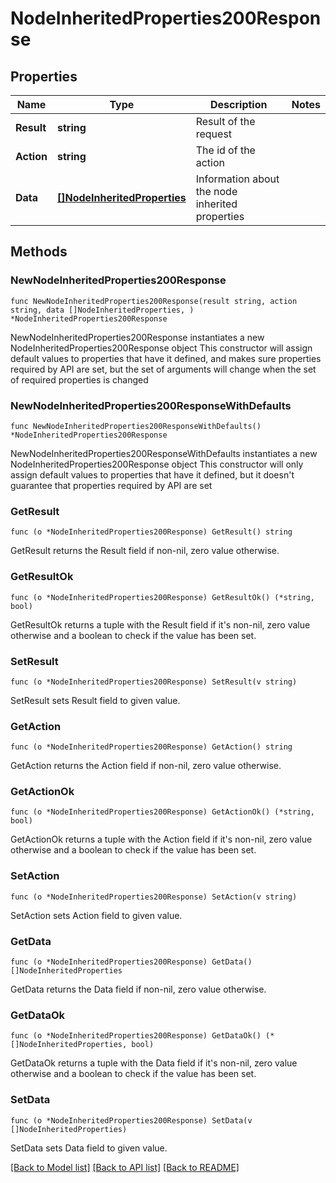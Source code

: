 # NodeInheritedProperties200Response

## Properties

Name | Type | Description | Notes
------------ | ------------- | ------------- | -------------
**Result** | **string** | Result of the request | 
**Action** | **string** | The id of the action | 
**Data** | [**[]NodeInheritedProperties**](NodeInheritedProperties.md) | Information about the node inherited properties | 

## Methods

### NewNodeInheritedProperties200Response

`func NewNodeInheritedProperties200Response(result string, action string, data []NodeInheritedProperties, ) *NodeInheritedProperties200Response`

NewNodeInheritedProperties200Response instantiates a new NodeInheritedProperties200Response object
This constructor will assign default values to properties that have it defined,
and makes sure properties required by API are set, but the set of arguments
will change when the set of required properties is changed

### NewNodeInheritedProperties200ResponseWithDefaults

`func NewNodeInheritedProperties200ResponseWithDefaults() *NodeInheritedProperties200Response`

NewNodeInheritedProperties200ResponseWithDefaults instantiates a new NodeInheritedProperties200Response object
This constructor will only assign default values to properties that have it defined,
but it doesn't guarantee that properties required by API are set

### GetResult

`func (o *NodeInheritedProperties200Response) GetResult() string`

GetResult returns the Result field if non-nil, zero value otherwise.

### GetResultOk

`func (o *NodeInheritedProperties200Response) GetResultOk() (*string, bool)`

GetResultOk returns a tuple with the Result field if it's non-nil, zero value otherwise
and a boolean to check if the value has been set.

### SetResult

`func (o *NodeInheritedProperties200Response) SetResult(v string)`

SetResult sets Result field to given value.


### GetAction

`func (o *NodeInheritedProperties200Response) GetAction() string`

GetAction returns the Action field if non-nil, zero value otherwise.

### GetActionOk

`func (o *NodeInheritedProperties200Response) GetActionOk() (*string, bool)`

GetActionOk returns a tuple with the Action field if it's non-nil, zero value otherwise
and a boolean to check if the value has been set.

### SetAction

`func (o *NodeInheritedProperties200Response) SetAction(v string)`

SetAction sets Action field to given value.


### GetData

`func (o *NodeInheritedProperties200Response) GetData() []NodeInheritedProperties`

GetData returns the Data field if non-nil, zero value otherwise.

### GetDataOk

`func (o *NodeInheritedProperties200Response) GetDataOk() (*[]NodeInheritedProperties, bool)`

GetDataOk returns a tuple with the Data field if it's non-nil, zero value otherwise
and a boolean to check if the value has been set.

### SetData

`func (o *NodeInheritedProperties200Response) SetData(v []NodeInheritedProperties)`

SetData sets Data field to given value.



[[Back to Model list]](../README.md#documentation-for-models) [[Back to API list]](../README.md#documentation-for-api-endpoints) [[Back to README]](../README.md)


